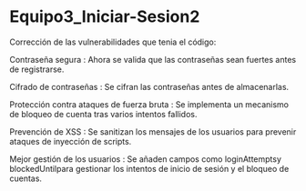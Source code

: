 # Equipo3_Iniciar-Sesion2
Corrección de las vulnerabilidades que tenia el código:

Contraseña segura : Ahora se valida que las contraseñas sean fuertes antes de registrarse.

Cifrado de contraseñas : Se cifran las contraseñas antes de almacenarlas.

Protección contra ataques de fuerza bruta : Se implementa un mecanismo de bloqueo de cuenta tras varios intentos fallidos.

Prevención de XSS : Se sanitizan los mensajes de los usuarios para prevenir ataques de inyección de scripts.

Mejor gestión de los usuarios : Se añaden campos como loginAttemptsy blockedUntilpara gestionar los intentos de inicio de sesión y el bloqueo de cuentas.
